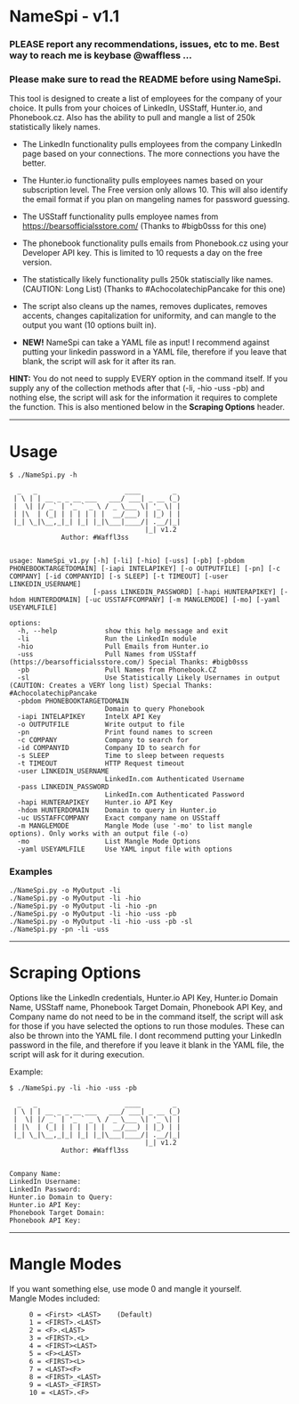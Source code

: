 # NameSpi - v1.1
### PLEASE report any recommendations, issues, etc to me. Best way to reach me is keybase @waffless ...

### Please make sure to read the README before using NameSpi. 

This tool is designed to create a list of employees for the company of your choice. It pulls from your choices of LinkedIn, USStaff, Hunter.io, and Phonebook.cz. Also has the ability to pull and mangle a list of 250k statistically likely names.
- The LinkedIn functionality pulls employees from the company LinkedIn page based on your connections. The more connections you have the better.
- The Hunter.io functionality pulls employees names based on your subscription level. The Free version only allows 10. This will also identify the email format if you plan on mangeling names for password guessing.
- The USStaff functionality pulls employee names from https://bearsofficialsstore.com/ (Thanks to #bigb0sss for this one)
- The phonebook functionality pulls emails from Phonebook.cz using your Developer API key. This is limited to 10 requests a day on the free version. 
- The statistically likely functionality pulls 250k statiscially like names. (CAUTION: Long List) (Thanks to #AchocolatechipPancake for this one)
- The script also cleans up the names, removes duplicates, removes accents, changes capitalization for uniformity, and can mangle to the output you want (10 options built in).

- **NEW!** NameSpi can take a YAML file as input! I recommend against putting your linkedin password in a YAML file, therefore if you leave that blank, the script will ask for it after its ran.

**HINT:** You do not need to supply EVERY option in the command itself. If you supply any of the collection methods after that (-li, -hio -uss -pb) and nothing else, the script will ask for the information it requires to complete the function. This is also mentioned below in the **Scraping Options** header.

------------------------------------------------------------------------------------
# Usage

```
$ ./NameSpi.py -h

  _   _                      ____        _ 
 | \ | | __ _ _ __ ___   ___/ ___| _ __ (_) 
 |  \| |/ _` | '_ ` _ \ / _ \___ \| '_ \| | 
 | |\  | (_| | | | | | |  __/___) | |_) | | 
 |_| \_|\__,_|_| |_| |_|\___|____/| .__/|_| 
                                  |_| v1.2 
             Author: #Waffl3ss 


usage: NameSpi_v1.py [-h] [-li] [-hio] [-uss] [-pb] [-pbdom PHONEBOOKTARGETDOMAIN] [-iapi INTELAPIKEY] [-o OUTPUTFILE] [-pn] [-c COMPANY] [-id COMPANYID] [-s SLEEP] [-t TIMEOUT] [-user LINKEDIN_USERNAME]
                     [-pass LINKEDIN_PASSWORD] [-hapi HUNTERAPIKEY] [-hdom HUNTERDOMAIN] [-uc USSTAFFCOMPANY] [-m MANGLEMODE] [-mo] [-yaml USEYAMLFILE]

options:
  -h, --help            show this help message and exit
  -li                   Run the LinkedIn module
  -hio                  Pull Emails from Hunter.io
  -uss                  Pull Names from USStaff (https://bearsofficialsstore.com/) Special Thanks: #bigb0sss
  -pb                   Pull Names from Phonebook.CZ
  -sl                   Use Statistically Likely Usernames in output (CAUTION: Creates a VERY long list) Special Thanks: #AchocolatechipPancake
  -pbdom PHONEBOOKTARGETDOMAIN
                        Domain to query Phonebook
  -iapi INTELAPIKEY     IntelX API Key
  -o OUTPUTFILE         Write output to file
  -pn                   Print found names to screen
  -c COMPANY            Company to search for
  -id COMPANYID         Company ID to search for
  -s SLEEP              Time to sleep between requests
  -t TIMEOUT            HTTP Request timeout
  -user LINKEDIN_USERNAME
                        LinkedIn.com Authenticated Username
  -pass LINKEDIN_PASSWORD
                        LinkedIn.com Authenticated Password
  -hapi HUNTERAPIKEY    Hunter.io API Key
  -hdom HUNTERDOMAIN    Domain to query in Hunter.io
  -uc USSTAFFCOMPANY    Exact company name on USStaff
  -m MANGLEMODE         Mangle Mode (use '-mo' to list mangle options). Only works with an output file (-o)
  -mo                   List Mangle Mode Options
  -yaml USEYAMLFILE     Use YAML input file with options

```
### Examples

```
./NameSpi.py -o MyOutput -li
./NameSpi.py -o MyOutput -li -hio
./NameSpi.py -o MyOutput -li -hio -pn
./NameSpi.py -o MyOutput -li -hio -uss -pb
./NameSpi.py -o MyOutput -li -hio -uss -pb -sl
./NameSpi.py -pn -li -uss
```

------------------------------------------------------------------------------------
# Scraping Options

Options like the LinkedIn credentials, Hunter.io API Key, Hunter.io Domain Name, USStaff name, Phonebook Target Domain, Phonebook API Key, and Company name do not need to be in the command itself, the script will ask for those if you have selected the options to run those modules. These can also be thrown into the YAML file. I dont recommend putting your LinkedIn password in the file, and therefore if you leave it blank in the YAML file, the script will ask for it during execution.

Example:
```
$ ./NameSpi.py -li -hio -uss -pb

  _   _                      ____        _ 
 | \ | | __ _ _ __ ___   ___/ ___| _ __ (_) 
 |  \| |/ _` | '_ ` _ \ / _ \___ \| '_ \| | 
 | |\  | (_| | | | | | |  __/___) | |_) | | 
 |_| \_|\__,_|_| |_| |_|\___|____/| .__/|_| 
                                  |_| v1.2
             Author: #Waffl3ss


Company Name: 
LinkedIn Username: 
LinkedIn Password: 
Hunter.io Domain to Query: 
Hunter.io API Key: 
Phonebook Target Domain: 
Phonebook API Key: 
```

------------------------------------------------------------------------------------
# Mangle Modes

If you want something else, use mode 0 and mangle it yourself.  
Mangle Modes included:
```
     0 = <First> <LAST>    (Default)
     1 = <FIRST>.<LAST>
     2 = <F>.<LAST>
     3 = <FIRST>.<L>
     4 = <FIRST><LAST>
     5 = <F><LAST>
     6 = <FIRST><L>
     7 = <LAST><F>
     8 = <FIRST>_<LAST>
     9 = <LAST>_<FIRST>
     10 = <LAST>.<F>
```
